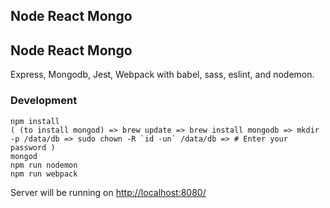 ## Node React Mongo 

## Node React Mongo 

Express, Mongodb, Jest, Webpack with babel, sass, eslint, and nodemon.

### Development

```
npm install
( (to install mongod) => brew update => brew install mongodb => mkdir -p /data/db => sudo chown -R `id -un` /data/db => # Enter your password )
mongod 
npm run nodemon
npm run webpack
```

Server will be running on [http://localhost:8080/](http://localhost:8080/)
